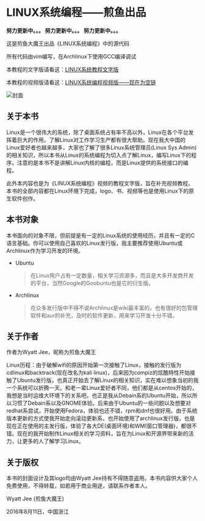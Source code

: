 # LINUX系统编程——煎鱼出品

**努力更新中。。。
努力更新中。。。
努力更新中。。。**

这是煎鱼大魔王出品《LINUX系统编程》中的源代码

所有代码由vim编写，在Archlinux下使用GCC编译调试

本教程的文字版请看这：[LINUX系统教程文字版](https://wyattjee.gitbooks.io/linux-os-programming/content/)

本教程的视频版请看这：[LINUX系统编程视频版——现在为空链]()

![封面](https://github.com/wyattjee/linux-os-programming/blob/master/JianYuLogo/LINUX_OS_PROGRAMMING.png)

## 关于本书

Linux是一个很伟大的系统，除了桌面系统占有率不高以外，Linux在各个平台发挥着巨大的作用。了解Linux对工作学习生产都有很大帮助。现在我大中国的Linux爱好者也越来越多，大家也了解了很多Linux系统管理员\(Linux
Sys
Admin\)的相关知识，所以本书从Linux的系统编程为切入点了解Linux，编写Linux下的程序。注意的是本书不是讲解Linux内核的编程，而是Linux提供的系统接口的编程。

此外本内容也是为《LINUX系统编程》视频的教程文字版，旨在补充视频教程。本书的全部内容都在Linux环境下完成，logo、书、视频等也是使用Linux下的原生软件创作。

## 本书对象
本书面向的对象不限，但前提是有一定的Linux系统的使用经历，并且有一定的C语言基础。你可以使用自己喜欢的Linux发行版，我主要推荐使用Ubuntu或Archlinux作为学习开发的环境。
* Ubuntu

   > 在Linux用户占有一定数量，相关学习资源多，而且是大多开发商开发的平台，当然Google的Goobuntu也是它的衍生版。

* Archlinux

   > 在众多发行版中不得不说Archlinux是wiki最丰富的，也有很好的包管理软件和aur的补充，及时的软件更新，用来学习开发十分不错。

## 关于作者

作者为Wyatt Jee，昵称为煎鱼大魔王

Linux历程：由于破解wifi的原因开始第一次接触了Linux，接触的发行版为cdlinux和backtrack\(现在改名为kali
linux\)，后来因为compiz的炫酷特性开始接触了Ubuntu发行版，也真正开始去了解Linux的相关知识，实在难以想象当初的我一个系统可以折腾一天。和老一辈Linux爱好者不同，他们都是从centos开始的，我想是当时运维大环境下的关系吧。也正是我从Debain系的Ubuntu开始，所以所以习惯了Debain系以及GNOME体验。后来由于Ubuntu的一些问题以及想要对redhat系尝试，开始使用Fedora，体验也还不错，rpm和dnf也很好用。由于系统版本更新的方式使我开始走向滚动更新系，也开始使用了archlinux发行版，也是现在正在使用的主发行版，体验了各大DE\(桌面环境\)和WM\(窗口管理器\)，都很不错。现在的我开始制作Linux相关的学习资料，旨在为Linux和开源界带来新的活力，让更多的人了解学习Linux。

## 关于版权

本书的封面设计及其logo均由Wyatt
Jee持有不得随意盗用。本书内容供大家个人免费使用，不得转载，如若用于商业用途，请联系作者本人。

Wyatt Jee (煎鱼大魔王)

2016年8月11日，中国浙江
